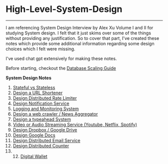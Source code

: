 # High-Level-System-Design
---

I am referencing System Design Interview by Alex Xu Volume I and II for studying System design.
I felt that it just skims over some of the things without providing any justification. So to cover that part, I've created these notes 
which provide some additional information regarding some design choices which I felt were missing.

I've used chat gpt extensively for making these notes.

Before starting, checkout the [Database Scaling Guide](database/)

**System Design Notes**

1. [Stateful vs Stateless](Stateful_VS_Stateless/)
2. [Design a URL Shortener](short_url/)
3. [Design Distributed Rate Limiter](Rate_Limiter/)
4. [Design Notification Service](Notification_Service/)
5. [Logging and Monitoring System](logging_and_monitoring/)
6. [Design a web crawler / News Aggregator](web_crawler/)
7. [Design a typeahead System](typeahead_system/)
8. [Video or Audio Streaming Service (Youtube, Netflix, Spotify)](youtube/)
9. [Design Dropbox / Google Drive](dropbox/)
10. [Design Google Docs](google_docs/)
11. [Design Distributed Email Service](email_service/)
12. [Design Distributed Counter](distributed_counter/)
13. 12. [Digital Wallet](wallet/)